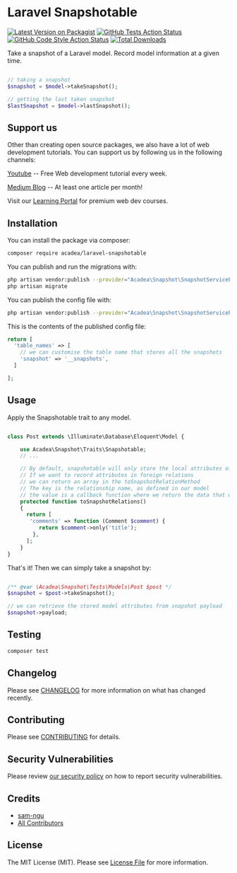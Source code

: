 # Laravel Snapshotable

[![Latest Version on Packagist](https://img.shields.io/packagist/v/acadea/laravel-snapshotable.svg?style=flat-square)](https://packagist.org/packages/acadea/laravel-snapshotable)
[![GitHub Tests Action Status](https://img.shields.io/github/workflow/status/acadea/laravel-snapshotable/run-tests?label=tests)](https://github.com/acadea/laravel-snapshotable/actions?query=workflow%3ATests+branch%3Amaster)
[![GitHub Code Style Action Status](https://img.shields.io/github/workflow/status/acadea/laravel-snapshotable/Check%20&%20fix%20styling?label=code%20style)](https://github.com/acadea/laravel-snapshotable/actions?query=workflow%3A"Check+%26+fix+styling"+branch%3Amaster)
[![Total Downloads](https://img.shields.io/packagist/dt/acadea/laravel-snapshotable.svg?style=flat-square)](https://packagist.org/packages/acadea/laravel-snapshotable)


Take a snapshot of a Laravel model. Record model information at a given time.

```php

// taking a snapshot
$snapshot = $model->takeSnapshot();

// getting the last taken snapshot
$lastSnapshot = $model->lastSnapshot();


```

## Support us

Other than creating open source packages, we also have a lot of web development tutorials. You can support us by following us in the following channels:

[Youtube](https://www.youtube.com/channel/UCU5RsUGkVcPM9QvFHyKm1OQ) -- Free Web development tutorial every week.

[Medium Blog](https://sam-ngu.medium.com/) -- At least one article per month!

Visit our [Learning Portal](https://acadea.io/learn) for premium web dev courses.



## Installation

You can install the package via composer:

```bash
composer require acadea/laravel-snapshotable
```

You can publish and run the migrations with:

```bash
php artisan vendor:publish --provider="Acadea\Snapshot\SnapshotServiceProvider" --tag="laravel-snapshotable-migrations"
php artisan migrate
```

You can publish the config file with:
```bash
php artisan vendor:publish --provider="Acadea\Snapshot\SnapshotServiceProvider" --tag="laravel-snapshotable-config"
```

This is the contents of the published config file:

```php
return [
  'table_names' => [
    // we can customise the table name that stores all the snapshots
    'snapshot' => '__snapshots',
  ]

];
```

## Usage

Apply the Snapshotable trait to any model.

```php

class Post extends \Illuminate\Database\Eloquent\Model {

    use Acadea\Snapshot\Traits\Snapshotable;
    // ...

    // By default, snapshotable will only store the local attributes of the model
    // If we want to record attributes in foreign relations 
    // we can return an array in the toSnapshotRelationMethod
    // The key is the relationship name, as defined in our model
    // the value is a callback function where we return the data that we want to store in the snapshot.
    protected function toSnapshotRelations()
    {
      return [
       'comments' => function (Comment $comment) {
          return $comment->only('title');
        },
      ];
    }
}

```

That's it! Then we can simply take a snapshot by:

```php

/** @var \Acadea\Snapshot\Tests\Models\Post $post */
$snapshot = $post->takeSnapshot();

// we can retrieve the stored model attributes from snapshot payload 
$snapshot->payload;


```




<!-- ### Create a Custom Snapshot Model

Feel free to extend the Snapshot base model if you need any further customisation. However, you will need to create new migration files.

```php

class TransactionSnapshot extends \Acadea\Snapshot\Models\Snapshot {
  // ...
}

``` -->


## Testing

```bash
composer test
```

## Changelog

Please see [CHANGELOG](CHANGELOG.md) for more information on what has changed recently.

## Contributing

Please see [CONTRIBUTING](.github/CONTRIBUTING.md) for details.

## Security Vulnerabilities

Please review [our security policy](../../security/policy) on how to report security vulnerabilities.

## Credits

- [sam-ngu](https://github.com/sam-ngu)
- [All Contributors](../../contributors)

## License

The MIT License (MIT). Please see [License File](LICENSE.md) for more information.
